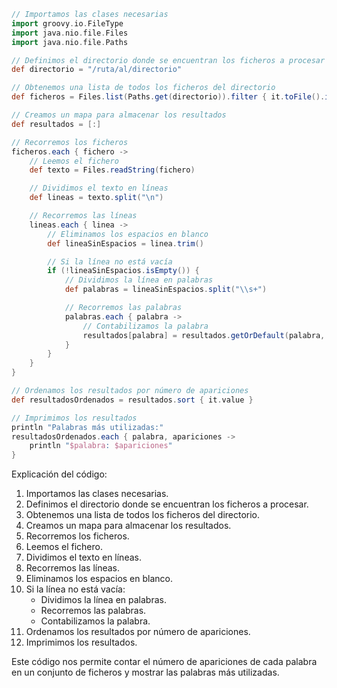 ```groovy
// Importamos las clases necesarias
import groovy.io.FileType
import java.nio.file.Files
import java.nio.file.Paths

// Definimos el directorio donde se encuentran los ficheros a procesar
def directorio = "/ruta/al/directorio"

// Obtenemos una lista de todos los ficheros del directorio
def ficheros = Files.list(Paths.get(directorio)).filter { it.toFile().isFile() }.toList()

// Creamos un mapa para almacenar los resultados
def resultados = [:]

// Recorremos los ficheros
ficheros.each { fichero ->
    // Leemos el fichero
    def texto = Files.readString(fichero)

    // Dividimos el texto en líneas
    def lineas = texto.split("\n")

    // Recorremos las líneas
    lineas.each { linea ->
        // Eliminamos los espacios en blanco
        def lineaSinEspacios = linea.trim()

        // Si la línea no está vacía
        if (!lineaSinEspacios.isEmpty()) {
            // Dividimos la línea en palabras
            def palabras = lineaSinEspacios.split("\\s+")

            // Recorremos las palabras
            palabras.each { palabra ->
                // Contabilizamos la palabra
                resultados[palabra] = resultados.getOrDefault(palabra, 0) + 1
            }
        }
    }
}

// Ordenamos los resultados por número de apariciones
def resultadosOrdenados = resultados.sort { it.value }

// Imprimimos los resultados
println "Palabras más utilizadas:"
resultadosOrdenados.each { palabra, apariciones ->
    println "$palabra: $apariciones"
}
```

Explicación del código:

1. Importamos las clases necesarias.
2. Definimos el directorio donde se encuentran los ficheros a procesar.
3. Obtenemos una lista de todos los ficheros del directorio.
4. Creamos un mapa para almacenar los resultados.
5. Recorremos los ficheros.
6. Leemos el fichero.
7. Dividimos el texto en líneas.
8. Recorremos las líneas.
9. Eliminamos los espacios en blanco.
10. Si la línea no está vacía:
    * Dividimos la línea en palabras.
    * Recorremos las palabras.
    * Contabilizamos la palabra.
11. Ordenamos los resultados por número de apariciones.
12. Imprimimos los resultados.

Este código nos permite contar el número de apariciones de cada palabra en un conjunto de ficheros y mostrar las palabras más utilizadas.